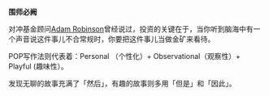 **围师必阙** 

对冲基金顾问[Adam Robinson](https://iamadamrobinson.com/)曾经说过，投资的关键在于，当你听到脑海中有一个声音说这件事儿不合常规时，你要把这件事儿当做金矿来看待。

POP写作法则代表着：Personal （个性化）+ Observational（观察性）+ Playful (趣味性）。

发现无聊的故事充满了「然后」，有趣的故事则多用「但是」和「因此」。